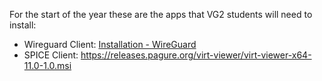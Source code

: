 For the start of the year these are the apps that VG2 students will need to install:
- Wireguard Client: [Installation - WireGuard](https://www.wireguard.com/install/)
- SPICE Client: https://releases.pagure.org/virt-viewer/virt-viewer-x64-11.0-1.0.msi